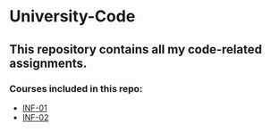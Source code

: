 # University-Code
## This repository contains all my code-related assignments.
### Courses included in this repo:
- [INF-01](/INF-01)
- [INF-02](/INF-02)